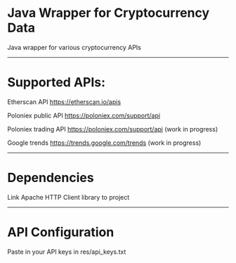# Java Wrapper for Cryptocurrency Data

Java wrapper for various cryptocurrency APIs

<hr>

# Supported APIs:

Etherscan API <https://etherscan.io/apis>

Poloniex public API <https://poloniex.com/support/api>

Poloniex trading API <https://poloniex.com/support/api> (work in progress)

Google trends <https://trends.google.com/trends> (work in progress)

<hr>

# Dependencies

Link Apache HTTP Client library to project

<hr>

# API Configuration

Paste in your API keys in res/api_keys.txt